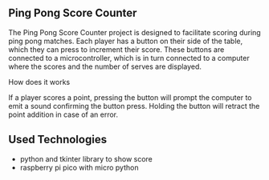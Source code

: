 ## Ping Pong Score Counter

The Ping Pong Score Counter project is designed to facilitate scoring during ping pong matches. Each player has a button on their side of the table, which they can press to increment their score. 
These buttons are connected to a microcontroller, which is in turn connected to a computer where the scores and the number of serves are displayed.

How does it works

If a player scores a point, pressing the button will prompt the computer to emit a sound confirming the button press. 
Holding the button will retract the point addition in case of an error.


## Used Technologies
- python and tkinter library to show score
- raspberry pi pico with micro python
